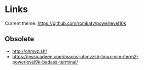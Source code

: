 # Links

Current theme: https://github.com/romkatv/powerlevel10k

## Obsolete

* http://ohmyz.sh/
* https://jessicadeen.com/macos-ohmyzsh-tmux-vim-iterm2-powerlevel9k-badass-terminal/
